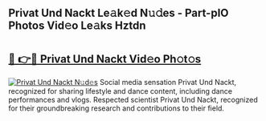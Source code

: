 ## Privat Und Nackt Le𝚊k𝚎d N𝚞𝚍es - Part-pIO Photos Vid𝚎o Le𝚊ks Hztdn

# <h2><a href="http://fb7dzv.evod.top/?m=Privat+Und+Nackt">🔗 👉🔴 Privat Und Nackt Vid𝚎o Ph𝚘t𝚘s</a></h2>

[![Privat Und Nackt N𝚞d𝚎s](https://i.imgur.com/8V9OHl7.gif)](http://fb7dzv.evod.top/?m=Privat+Und+Nackt)
Social media sensation Privat Und Nackt, recognized for sharing lifestyle and dance content, including dance performances and vlogs. Respected scientist Privat Und Nackt, recognized for their groundbreaking research and contributions to their field. 
